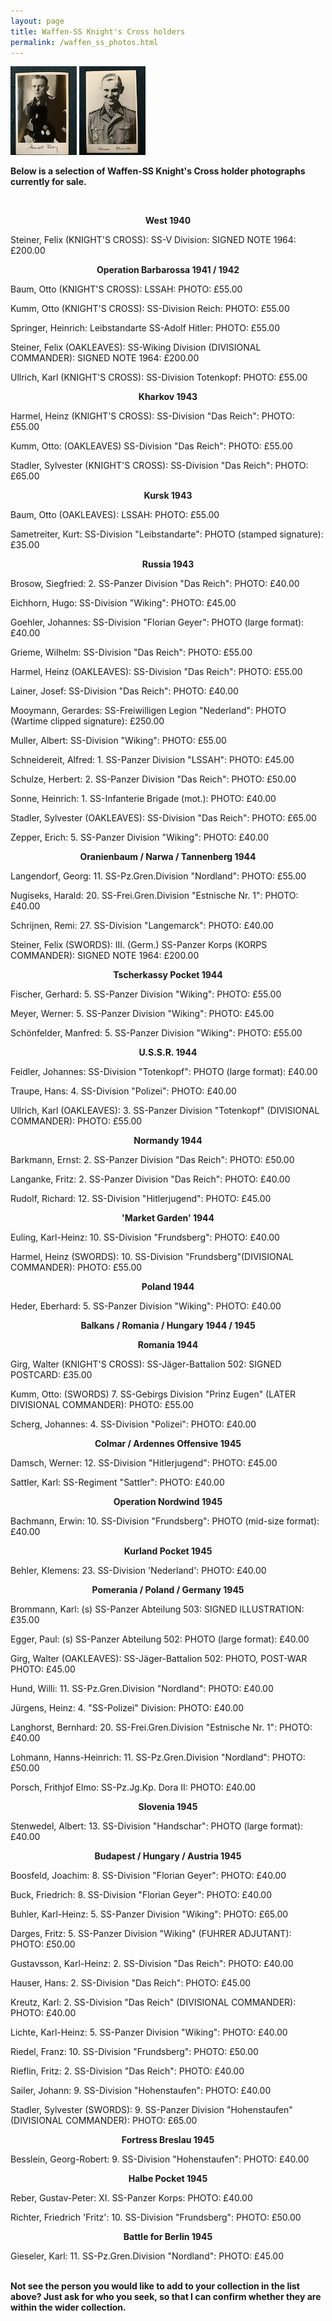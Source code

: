 ```yaml
---
layout: page
title: Waffen-SS Knight's Cross holders
permalink: /waffen_ss_photos.html
---
```


<div id="axisforces">
<p float="left">
<img src="./assets/Rudolf Richard copy.jpg"/>
<img src="./assets/Damsch copy.jpg"/>
<br />  
<p><b>Below is a selection of Waffen-SS Knight's Cross holder photographs currently for sale.</b></p>
<br />
<p><b><center>West 1940</center></b></p>
<p>Steiner,	Felix (KNIGHT'S CROSS):	SS-V Division: SIGNED NOTE 1964: £200.00
<br />
<p><b><center>Operation Barbarossa 1941 / 1942</center></b></p>
<p>Baum, Otto (KNIGHT'S CROSS): LSSAH: PHOTO: £55.00
<p>Kumm,	Otto (KNIGHT'S CROSS):	SS-Division Reich:	PHOTO: £55.00
<p>Springer,	Heinrich:	Leibstandarte SS-Adolf Hitler:	PHOTO: £55.00  
<p>Steiner,	Felix (OAKLEAVES):	SS-Wiking Division (DIVISIONAL COMMANDER):	SIGNED NOTE 1964: £200.00
<p>Ullrich,	Karl (KNIGHT'S CROSS):	SS-Division Totenkopf:	PHOTO: £55.00
<br />
<p><b><center>Kharkov 1943</center></b></p>
<p>Harmel,	Heinz (KNIGHT'S CROSS):	SS-Division "Das Reich":	PHOTO: £55.00
<p>Kumm,	Otto:	(OAKLEAVES) SS-Division "Das Reich":	PHOTO: £55.00
<p>Stadler,	Sylvester (KNIGHT'S CROSS):	SS-Division "Das Reich":	PHOTO: £65.00  
<br />  
<p><b><center>Kursk 1943</center></b></p>
<p>Baum, Otto (OAKLEAVES): LSSAH: PHOTO: £55.00
<p>Sametreiter,	Kurt:	SS-Division "Leibstandarte":	PHOTO (stamped signature): £35.00 
<br />  
<p><b><center>Russia 1943</center></b></p>    
<p>Brosow,	Siegfried: 2. SS-Panzer Division "Das Reich":	PHOTO: £40.00  
<p>Eichhorn,	Hugo:	SS-Division "Wiking":	PHOTO: £45.00
<p>Goehler,	Johannes:	SS-Division "Florian Geyer":	PHOTO (large format): £40.00
<p>Grieme,	Wilhelm:	SS-Division "Das Reich":	PHOTO: £55.00
<p>Harmel,	Heinz (OAKLEAVES):	SS-Division "Das Reich":	PHOTO: £55.00
<p>Lainer,	Josef:	SS-Division "Das Reich":	PHOTO: £40.00
<p>Mooymann,	Gerardes:	SS-Freiwilligen Legion  "Nederland":	PHOTO (Wartime clipped signature): £250.00
<p>Muller,	Albert:	SS-Division "Wiking":	PHOTO: £55.00
<p>Schneidereit,	Alfred:	1. SS-Panzer Division "LSSAH":	PHOTO: £45.00
<p>Schulze,	Herbert: 2. SS-Panzer Division "Das Reich":	PHOTO: £50.00 
<p>Sonne,	Heinrich: 1. SS-Infanterie Brigade (mot.):	PHOTO: £40.00    
<p>Stadler,	Sylvester (OAKLEAVES):	SS-Division "Das Reich":	PHOTO: £65.00 
<p>Zepper,	Erich:	5. SS-Panzer Division "Wiking":	PHOTO: £40.00 
<br />   
<p><b><center>Oranienbaum / Narwa / Tannenberg 1944</center></b></p>  
<p>Langendorf,	Georg:	11. SS-Pz.Gren.Division "Nordland":	PHOTO: £55.00
<p>Nugiseks,	Harald:	20. SS-Frei.Gren.Division "Estnische Nr. 1":	PHOTO: £40.00
<p>Schrijnen,	Remi:	27. SS-Division "Langemarck":	PHOTO: £40.00
<p>Steiner,	Felix (SWORDS):	III. (Germ.) SS-Panzer Korps (KORPS COMMANDER):	SIGNED NOTE 1964: £200.00
<br />  
<p><b><center>Tscherkassy Pocket 1944</center></b></p>
<p>Fischer,	Gerhard:	5. SS-Panzer Division "Wiking":	PHOTO: £55.00 
<p>Meyer,	Werner:	5. SS-Panzer Division "Wiking":	PHOTO: £45.00 
<p>Schönfelder,	Manfred:	5. SS-Panzer Division "Wiking":	PHOTO: £55.00 
<br /> 
<p><b><center>U.S.S.R. 1944</center></b></p>  
<p>Feidler,	Johannes:	SS-Division "Totenkopf":	PHOTO (large format): £40.00  
<p>Traupe,	Hans:	4. SS-Division "Polizei":	PHOTO: £40.00  
<p>Ullrich,	Karl (OAKLEAVES):	3. SS-Panzer Division "Totenkopf" (DIVISIONAL COMMANDER):	PHOTO: £55.00
<br /> 
<p><b><center>Normandy 1944</center></b></p>  
<p>Barkmann,	Ernst: 2. SS-Panzer Division "Das Reich":	PHOTO:	£50.00
<p>Langanke,	Fritz: 2. SS-Panzer Division "Das Reich":	PHOTO:	£40.00
<p>Rudolf,	Richard:	12. SS-Division "Hitlerjugend":	PHOTO: £45.00
<br />  
<p><b><center>'Market Garden' 1944</center></b></p>  
<p>Euling,	Karl-Heinz:	10. SS-Division "Frundsberg":	PHOTO: £40.00
<p>Harmel,	Heinz (SWORDS):	10. SS-Division "Frundsberg"(DIVISIONAL COMMANDER):	PHOTO: £55.00  
<br />    
<p><b><center>Poland 1944</center></b></p>
<p>Heder,	Eberhard:	5. SS-Panzer Division "Wiking":	PHOTO: £40.00 
<br />  
<p><b><center>Balkans / Romania / Hungary 1944 / 1945</center></b></p> <p><b><center>Romania 1944</center></b></p>  
<p>Girg,	Walter (KNIGHT'S CROSS): SS-Jäger-Battalion 502:	SIGNED POSTCARD:	£35.00
<p>Kumm,	Otto:	(SWORDS) 7. SS-Gebirgs Division "Prinz Eugen" (LATER DIVISIONAL COMMANDER):	PHOTO: £55.00
<p>Scherg,	Johannes:	4. SS-Division "Polizei":	PHOTO: £40.00
<br />  
<p><b><center>Colmar / Ardennes Offensive 1945</center></b></p>  
<p>Damsch,	Werner:	12. SS-Division "Hitlerjugend":	PHOTO: £45.00
<p>Sattler,	Karl:	SS-Regiment "Sattler":	PHOTO: £40.00
<br />  
<p><b><center>Operation Nordwind 1945</center></b></p>  
<p>Bachmann,	Erwin:	10. SS-Division "Frundsberg":	PHOTO (mid-size format): £40.00
<br />  
<p><b><center>Kurland Pocket 1945</center></b></p>  
<p>Behler,	Klemens:	23. SS-Division 'Nederland':	PHOTO: £40.00
<br />  
<p><b><center>Pomerania / Poland / Germany 1945</center></b></p>  
<p>Brommann,	Karl:	(s) SS-Panzer Abteilung 503:	SIGNED ILLUSTRATION: £35.00
<p>Egger,	Paul:	(s) SS-Panzer Abteilung 502:	PHOTO (large format): £40.00
<p>Girg,	Walter (OAKLEAVES): SS-Jäger-Battalion 502:	PHOTO, POST-WAR PHOTO:	£45.00
<p>Hund,	Willi:	11. SS-Pz.Gren.Division "Nordland": PHOTO: £40.00 
<p>Jürgens,	Heinz: 4. "SS-Polizei" Division:	PHOTO:	£40.00
<p>Langhorst,	Bernhard:	20. SS-Frei.Gren.Division "Estnische Nr. 1":	PHOTO: £40.00
<p>Lohmann, Hanns-Heinrich: 11. SS-Pz.Gren.Division "Nordland": PHOTO: £50.00
<p>Porsch,	Frithjof Elmo:	SS-Pz.Jg.Kp. Dora II: PHOTO: £40.00 
<br />  
<p><b><center>Slovenia 1945</center></b></p>  
<p>Stenwedel,	Albert:	13. SS-Division "Handschar":	PHOTO (large format): £40.00
<br />  
<p><b><center>Budapest / Hungary / Austria 1945</center></b></p>  
<p>Boosfeld,	Joachim:	8. SS-Division "Florian Geyer":	PHOTO: £40.00
<p>Buck,	Friedrich:	8. SS-Division "Florian Geyer":	PHOTO: £40.00
<p>Buhler,	Karl-Heinz:	5. SS-Panzer Division "Wiking":	PHOTO: £65.00
<p>Darges,	Fritz:	5. SS-Panzer Division "Wiking" (FUHRER ADJUTANT):	PHOTO: £50.00  
<p>Gustavsson,	Karl-Heinz:	2. SS-Division "Das Reich":	PHOTO: £40.00  
<p>Hauser,	Hans:	2. SS-Division "Das Reich": PHOTO: £45.00 
<p>Kreutz,	Karl:	2. SS-Division "Das Reich" (DIVISIONAL COMMANDER): PHOTO: £40.00 
<p>Lichte,	Karl-Heinz:	5. SS-Panzer Division "Wiking":	PHOTO: £40.00
<p>Riedel,	Franz:	10. SS-Division "Frundsberg":	PHOTO: £50.00
<p>Rieflin,	Fritz:	2. SS-Division "Das Reich":	PHOTO: £40.00  
<p>Sailer,	Johann:	9. SS-Division "Hohenstaufen":	PHOTO: £40.00
<p>Stadler,	Sylvester (SWORDS):	9. SS-Panzer Division "Hohenstaufen"(DIVISIONAL COMMANDER):	PHOTO: £65.00 
<br />  
<p><b><center>Fortress Breslau 1945</center></b></p>  
<p>Besslein,	Georg-Robert:	9. SS-Division "Hohenstaufen":	PHOTO: £40.00  
<br />  
<p><b><center>Halbe Pocket 1945</center></b></p>  
<p>Reber,	Gustav-Peter:	XI. SS-Panzer Korps:	PHOTO: £40.00
<p>Richter,	Friedrich 'Fritz':	10. SS-Division "Frundsberg":	PHOTO: £50.00  
<br />
<p><b><center>Battle for Berlin 1945</center></b></p>  
<p>Gieseler,	Karl:	11. SS-Pz.Gren.Division "Nordland":	PHOTO: £45.00
<br />
<br />   
<p><b><centre>Not see the person you would like to add to your collection in the list above? Just ask for who you seek, so that I can confirm whether they are within the wider collection.
